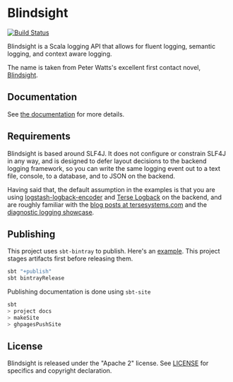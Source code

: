 # Blindsight

[![Build Status](https://travis-ci.org/tersesystems/blindsight.svg?branch=master)](https://travis-ci.org/tersesystems/blindsight)

Blindsight is a Scala logging API that allows for fluent logging, semantic logging, and context aware logging.
 
The name is taken from Peter Watts's excellent first contact novel, [Blindsight](https://en.wikipedia.org/wiki/Blindsight_\(Watts_novel\)).

## Documentation 

See [the documentation](https://tersesystems.github.io/blindsight/) for more details.

## Requirements

Blindsight is based around SLF4J.  It does not configure or constrain SLF4J in any way, and is designed to defer layout decisions to the backend logging framework, so you can write the same logging event out to a text file, console, to a database, and to JSON on the backend.  

Having said that, the default assumption in the examples is that you are using [logstash-logback-encoder](https://github.com/logstash/logstash-logback-encoder) and [Terse Logback](https://tersesystems.github.io/terse-logback/) on the backend, and are roughly familiar with the [blog posts at tersesystems.com](https://tersesystems.com/category/logging/) and the [diagnostic logging showcase](https://github.com/tersesystems/terse-logback-showcase).

## Publishing

This project uses `sbt-bintray` to publish.  Here's an [example](http://queirozf.com/entries/publishing-an-sbt-project-onto-bintray-an-example).  This project stages artifacts first before releasing them.

```scala
sbt "+publish"
sbt bintrayRelease 
```

Publishing documentation is done using `sbt-site`

```scala
sbt
> project docs 
> makeSite
> ghpagesPushSite
```

## License

Blindsight is released under the "Apache 2" license. See [LICENSE](LICENSE) for specifics and copyright declaration.